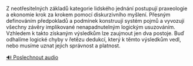 
Z neotřesitelných základů kategorie lidského jednání postupují praxeologie a ekonomie krok za krokem pomocí diskurzivního myšlení. Přesným definováním předpokladů a podmínek konstruují systém pojmů a vyvozují všechny závěry implikované nenapadnutelným logickým usuzováním. Vzhledem k takto získaným výsledkům lze zaujmout jen dva postoje. Buď odhalíme logické chyby v řetězu dedukcí, který k těmto výsledkům vedl, nebo musíme uznat jejich správnost a platnost.

[🔊 Poslechnout audio](/data/7-paragraphs/audio/chapter_23/para_005-Z-neotesitelnch-zklad-kategorie-lidskho-jedn.mp3)
